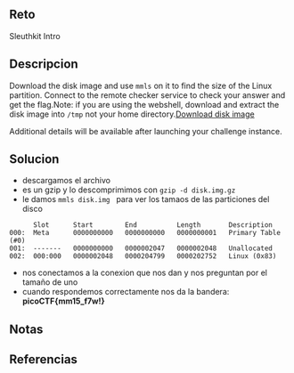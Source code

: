 
## Reto
Sleuthkit Intro
## Descripcion
Download the disk image and use `mmls` on it to find the size of the Linux partition. Connect to the remote checker service to check your answer and get the flag.Note: if you are using the webshell, download and extract the disk image into `/tmp` not your home directory.[Download disk image](https://artifacts.picoctf.net/c/164/disk.img.gz)

Additional details will be available after launching your challenge instance.
## Solucion
- descargamos el archivo
- es un gzip y lo descomprimimos con `gzip -d disk.img.gz`
- le damos `mmls disk.img ` para ver los tamaos de las particiones del disco
```
      Slot      Start        End          Length       Description
000:  Meta      0000000000   0000000000   0000000001   Primary Table (#0)
001:  -------   0000000000   0000002047   0000002048   Unallocated
002:  000:000   0000002048   0000204799   0000202752   Linux (0x83)
```
- nos conectamos a la conexion que nos dan y nos preguntan por el tamaño de uno
- cuando respondemos correctamente nos da la bandera: **picoCTF{mm15_f7w!}**
## Notas

## Referencias
